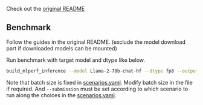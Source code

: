 Check out the [original README](./README_org.md)

## Benchmark
Follow the guides in the original README. (exclude the model download part if downloaded models can be mounted)

Run benchmark with target model and dtype like below.
```bash
build_mlperf_inference --model Llama-2-70b-chat-hf --dtype fp8 --output-dir results_70b_fp8 --submission llama-99.9-70b-fp8
```
Note that batch size is fixed in [scenarios.yaml](./scenarios.yaml). Modify batch size in the file if required. And `--submission` must be set according to which scenario to run along the choices in the [scenarios.yaml](./scenarios.yaml).